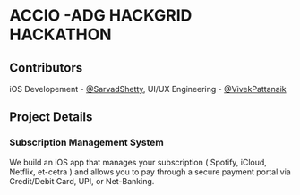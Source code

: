 # ACCIO -ADG HACKGRID HACKATHON
## Contributors
iOS Developement - [@SarvadShetty](https://github.com/s4rvad),
UI/UX Engineering - [@VivekPattanaik](https://github.com/vivekptnk)

## Project Details
### Subscription Management System
We build an iOS app that manages your subscription ( Spotify, iCloud, Netflix, et-cetra ) and allows you to pay through a secure payment portal via Credit/Debit Card, UPI, or Net-Banking. 
